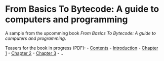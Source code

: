 # From Basics To Bytecode: A guide to computers and programming

A sample from the upcomming book
*From Basics To Bytecode: A guide to computers and programming*.

Teasers for the book in progress (PDF):
    - [Contents](./contents.pdf)
    - [Introduction](./introduction.pdf)
    - [Chapter 1](./ch01.pdf)
    - [Chapter 2](./ch02.pdf)
    - [Chapter 3](./ch03.pdf)
    - ..
